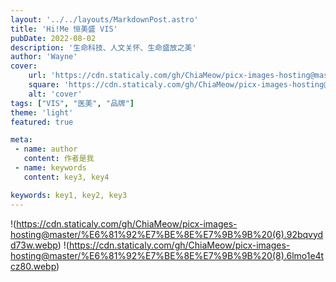 ```yaml
---
layout: '../../layouts/MarkdownPost.astro'
title: 'Hi!Me 恒美盛 VIS'
pubDate: 2022-08-02
description: '生命科技、人文关怀、生命盛放之美'
author: 'Wayne'
cover:
    url: 'https://cdn.staticaly.com/gh/ChiaMeow/picx-images-hosting@master/%E6%81%92%E7%BE%8E%E7%9B%9B%20(6).5s86gvwca340.webp'
    square: 'https://cdn.staticaly.com/gh/ChiaMeow/picx-images-hosting@master/%E6%81%92%E7%BE%8E%E7%9B%9B%20(6).5s86gvwca340.webpp'
    alt: 'cover'
tags: ["VIS", "医美", "品牌"] 
theme: 'light'
featured: true

meta:
 - name: author
   content: 作者是我
 - name: keywords
   content: key3, key4

keywords: key1, key2, key3
---
```


!(https://cdn.staticaly.com/gh/ChiaMeow/picx-images-hosting@master/%E6%81%92%E7%BE%8E%E7%9B%9B%20(6).92bqvydd73w.webp)
!(https://cdn.staticaly.com/gh/ChiaMeow/picx-images-hosting@master/%E6%81%92%E7%BE%8E%E7%9B%9B%20(8).6lmo1e4tcz80.webp)